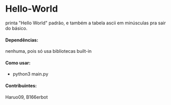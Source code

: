 # Hello-World
printa "Hello World" padrão, e também a tabela ascii em minúsculas pra sair do básico.

#### Dependências:
nenhuma, pois só usa bibliotecas built-in

#### Como usar:
- python3 main.py

#### Contribuintes:
Haruo09, B166erbot